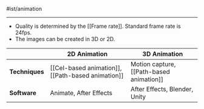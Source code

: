 #ist/animation

---
- Quality is determined by the [[Frame rate]]. Standard frame rate is 24fps.
- The images can be created in 3D or 2D.

|                | 2D Animation                                      | 3D Animation                             |
| -------------- | ------------------------------------------------- | ---------------------------------------- |
| **Techniques** | [[Cel-based animation]], [[Path-based animation]] | Motion capture, [[Path-based animation]] |
| **Software**   | Animate, After Effects                            | After Effects, Blender, Unity            |


